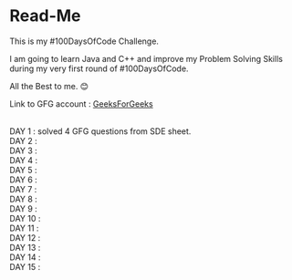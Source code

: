 # Read-Me

This is my #100DaysOfCode Challenge.

I am going to learn Java and C++ and improve my Problem Solving Skills during my very first round of #100DaysOfCode.

All the Best to me. 😊

Link to GFG account : [GeeksForGeeks](https://www.geeksforgeeks.org/user/avanishpyps/)

<br>
DAY 1  : solved 4 GFG questions from SDE sheet.
<br>
DAY 2  :
<br>
DAY 3  : 
<br>
DAY 4  :
<br>
DAY 5  :
<br>
DAY 6  :
<br>
DAY 7  :
<br>
DAY 8  :
<br>
DAY 9  :
<br>
DAY 10 :
<br>
DAY 11 :
<br>
DAY 12 :
<br>
DAY 13 :
<br>
DAY 14 :
<br>
DAY 15 :
